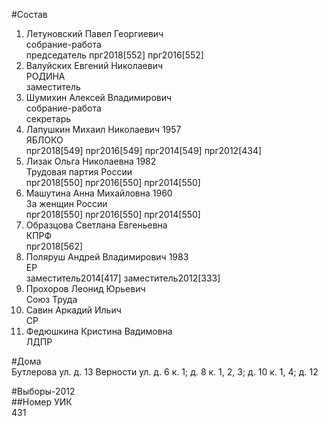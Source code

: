 #Состав  
1. Летуновский Павел Георгиевич  
    собрание-работа  
    председатель прг2018[552] прг2016[552]  
2. Валуйских Евгений Николаевич  
    РОДИНА  
    заместитель  
3. Шумихин Алексей Владимирович  
    собрание-работа  
    секретарь  
4. Лапушкин Михаил Николаевич 1957  
    ЯБЛОКО  
    прг2018[549] прг2016[549] прг2014[549] прг2012[434]  
5. Лизак Ольга Николаевна 1982  
    Трудовая партия России  
    прг2018[550] прг2016[550] прг2014[550]  
6. Машутина Анна Михайловна 1960  
    За женщин России  
    прг2018[550] прг2016[550] прг2014[550]  
7. Образцова Светлана Евгеньевна  
    КПРФ  
    прг2018[562]  
8. Поляруш Андрей Владимирович 1983  
    ЕР  
    заместитель2014[417] заместитель2012[333]  
9. Прохоров Леонид Юрьевич  
    Союз Труда  
10. Савин Аркадий Ильич  
    СР  
11. Федюшкина Кристина Вадимовна  
    ЛДПР  
  
#Дома  
Бутлерова ул. д. 13 Верности ул. д. 6 к. 1; д. 8 к. 1, 2, 3; д. 10 к. 1, 4; д. 12  
  
#Выборы-2012  
##Номер УИК  
431  
